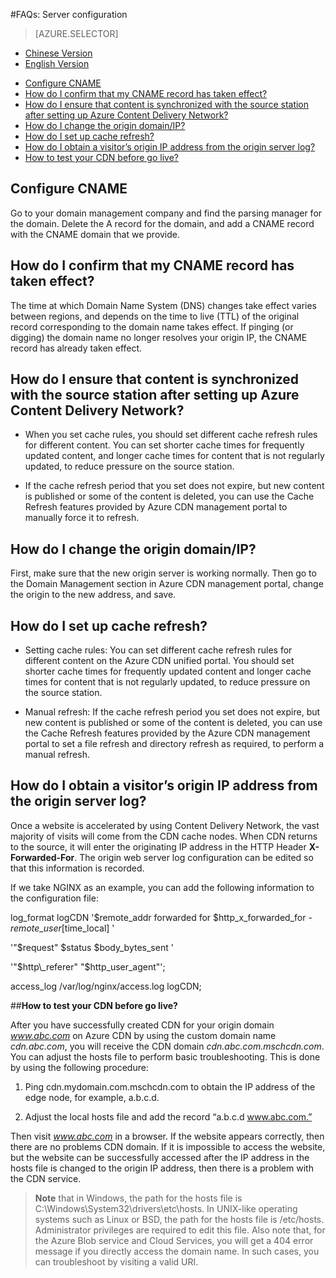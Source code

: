 <properties linkid="dev-net-common-tasks-cdn" urlDisplayName="CDN" pageTitle="Microsoft Azure Content Delivery Network FAQs: Azure feature guide" metaKeywords="Azure CDN, Azure CDN, Azure blobs, Azure caching, Azure add-ons, CDN FAQ, CDN FAQs, CDN acceleration, CDN service, configuring CNAME, CNAME, CNAME record, cache refresh, cache rules, CDN edge node, CDN technical documentation, CDN help files" description="Find answers to service configuration questions related to Microsoft Azure Content Delivery Network" metaCanonical="" services="" documentationCenter=".NET" title="" authors="" solutions="" manager="" editor="" />
<tags ms.service="cdn"
    ms.date=""
    wacn.date="1/5/2016"
    />

#FAQs: Server configuration

> [AZURE.SELECTOR]
- [Chinese Version](/documentation/articles/cdn-faq-service-config)
- [English Version](/documentation/articles/cdn-enus-faq-service-config)

+ [Configure CNAME](#step1)
+ [How do I confirm that my CNAME record has taken effect?](#step2)
+ [How do I ensure that content is synchronized with the source station after setting up Azure Content Delivery Network?](#step3)
+ [How do I change the origin domain/IP?](#step4)
+ [How do I set up cache refresh?](#step5)
+ [How do I obtain a visitor’s origin IP address from the origin server log?](#step6)
+ [How to test your CDN before go live?](#step7)

## **Configure CNAME**<a id="step1"></a>
Go to your domain management company and find the parsing manager for the domain. Delete the A record for the domain, and add a CNAME record with the CNAME domain that we provide.

## **How do I confirm that my CNAME record has taken effect?**<a id="step2"></a>
The time at which Domain Name System (DNS) changes take effect varies between regions, and depends on the time to live (TTL) of the original record corresponding to the domain name takes effect. If pinging (or digging) the domain name no longer resolves your origin IP, the CNAME record has already taken effect.

## **How do I ensure that content is synchronized with the source station after setting up Azure Content Delivery Network?**<a id="step3"></a>

- When you set cache rules, you should set different cache refresh rules for different content. You can set shorter cache times for frequently updated content, and longer cache times for content that is not regularly updated, to reduce pressure on the source station.
      
- If the cache refresh period that you set does not expire, but new content is published or some of the content is deleted, you can use the Cache Refresh features provided by Azure CDN management portal to manually force it to refresh.

## **How do I change the origin domain/IP?**<a id="step4"></a>

First, make sure that the new origin server is working normally. Then go to the Domain Management section in Azure CDN management portal, change the origin to the new address, and save.

## **How do I set up cache refresh?**<a id="step5"></a>

- Setting cache rules: You can set different cache refresh rules for different content on the Azure CDN unified portal. You should set shorter cache times for frequently updated content and longer cache times for content that is not regularly updated, to reduce pressure on the source station.
   
- Manual refresh: If the cache refresh period you set does not expire, but new content is published or some of the content is deleted, you can use the Cache Refresh features provided by the Azure CDN management portal to set a file refresh and directory refresh as required, to perform a manual refresh.

## **How do I obtain a visitor’s origin IP address from the origin server log?**<a id="step6"></a>

Once a website is accelerated by using Content Delivery Network, the vast majority of visits will come from the CDN cache nodes. When CDN returns to the source, it will enter the originating IP address in the HTTP Header **X-Forwarded-For**. The origin web server log configuration can be edited so that this information is recorded.

If we take NGINX as an example, you can add the following information to the configuration file:

log\_format logCDN '$remote\_addr forwarded for $http\_x\_forwarded\_for - $remote\_user [$time\_local] '

'"$request" $status $body\_bytes\_sent '

'"$http\_referer" "$http\_user\_agent"';
      
access\_log /var/log/nginx/access.log logCDN;

##**How to test your CDN before go live?**<a id="step7"></a>
 
After you have successfully created CDN for your origin domain _www.abc.com_ on Azure CDN by using the custom domain name _cdn.abc.com_, you will receive the CDN domain _cdn.abc.com.mschcdn.com_. You can adjust the hosts file to perform basic troubleshooting. This is done by using the following procedure:

1. Ping cdn.mydomain.com.mschcdn.com to obtain the IP address of the edge node, for example, a.b.c.d.

2. Adjust the local hosts file and add the record “a.b.c.d www.abc.com.”
     
Then visit _www.abc.com_ in a browser. If the website appears correctly, then there are no problems CDN domain. If it is impossible to access the website, but the website can be successfully accessed after the IP address in the hosts file is changed to the origin IP address, then there is a problem with the CDN service.

>**Note** that in Windows, the path for the hosts file is C:\\Windows\\System32\\drivers\\etc\\hosts. In UNIX-like operating systems such as Linux or BSD, the path for the hosts file is /etc/hosts. Administrator privileges are required to edit this file. Also note that, for the Azure Blob service and Cloud Services, you will get a 404 error message if you directly access the domain name. In such cases, you can troubleshoot by visiting a valid URI.



<!---HONumber=CDN_1201_2015-->

